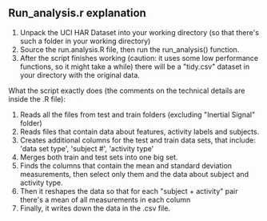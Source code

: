## Run_analysis.r explanation

1. Unpack the UCI HAR Dataset into your working directory (so that there's such a folder in your working directory)
2. Source the run.analysis.R file, then run the run_analysis() function.
3. After the script finishes working (caution: it uses some low performance functions, so it might take a while) there will be a "tidy.csv" dataset in your directory with the original data.

What the script exactly does (the comments on the technical details are inside the .R file):
1. Reads all the files from test and train folders (excluding "Inertial Signal" folder)
2. Reads files that contain data about features, activity labels and subjects.
3. Creates additional columns for the test and train data sets, that include: 'data set type', 'subject #', 'activity type'
4. Merges both train and test sets into one big set.
5. Finds the columns that contain the mean and standard deviation measurements, then select only them and the data about subject and activity type.
6. Then it reshapes the data so that for each "subject + activity" pair there's a mean of all measurements in each column
7. Finally, it writes down the data in the .csv file.